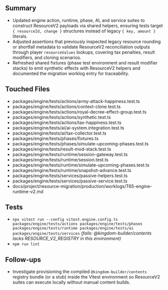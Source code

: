 ## Summary

- Updated engine action, runtime, phase, AI, and service suites to construct ResourceV2 payloads via shared helpers, ensuring tests target `{ resourceId, change }` structures instead of legacy `{ key, amount }` literals.
- Adjusted assertions that previously inspected legacy resource rounding or shortfall metadata to validate ResourceV2 reconciliation outputs through player `resourceValues` lookups, covering tax penalties, result modifiers, and cloning scenarios.
- Refreshed shared fixtures (phase test environment and result modifier stacks) to emit synthetic effects with ResourceV2 helpers and documented the migration worklog entry for traceability.

## Touched Files

- packages/engine/tests/actions/army-attack-happiness.test.ts
- packages/engine/tests/actions/context-clone.test.ts
- packages/engine/tests/actions/royal-decree-effect-group.test.ts
- packages/engine/tests/actions/synthetic.test.ts
- packages/engine/tests/actions/tax-happiness.test.ts
- packages/engine/tests/ai/ai-system.integration.test.ts
- packages/engine/tests/ai/tax-collector.test.ts
- packages/engine/tests/phases/fixtures.ts
- packages/engine/tests/phases/simulate-upcoming-phases.test.ts
- packages/engine/tests/result-mod-stack.test.ts
- packages/engine/tests/runtime/session-gateway.test.ts
- packages/engine/tests/runtime/session.test.ts
- packages/engine/tests/runtime/simulate-upcoming-phases.test.ts
- packages/engine/tests/runtime/snapshot-advance.test.ts
- packages/engine/tests/services/passive-helpers.test.ts
- packages/engine/tests/services/passive-service.test.ts
- docs/project/resource-migration/production/worklogs/T65-engine-runtime-v2.md

## Tests

- `npx vitest run --config vitest.engine.config.ts packages/engine/tests/actions packages/engine/tests/phases packages/engine/tests/runtime packages/engine/tests/ai packages/engine/tests/services` _(fails: @kingdom-builder/contents lacks RESOURCE_V2_REGISTRY in this environment)_
- `npm run lint`

## Follow-ups

- Investigate provisioning the compiled `@kingdom-builder/contents` registry bundle (or a stub) inside the Vitest environment so ResourceV2 suites can execute locally without manual content builds.
